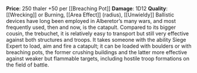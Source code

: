 **Price**: 250 thaler +50 per [[Breaching Pot]]
**Damage**: 1D12
**Quality**: [[Wrecking]] or Burning, [[Area Effect]] (radius), [[Unwieldy]]
Ballistic devices have long been employed in Alberetor’s many wars, and most frequently used, then and now, is the catapult. Compared to its bigger cousin, the trebuchet, it is relatively easy to transport but still very effective against both structures and troops. It takes someone with the ability Siege Expert to load, aim and fire a catapult; it can be loaded with boulders or with breaching pots, the former crushing buildings and the latter more effective against weaker but flammable targets, including hostile troop formations on the field of battle.